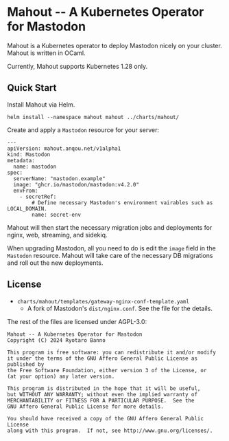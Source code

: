# Mahout -- A Kubernetes Operator for Mastodon

Mahout is a Kubernetes operator to deploy Mastodon nicely on your cluster. Mahout is written in OCaml.

Currently, Mahout supports Kubernetes 1.28 only.

## Quick Start

Install Mahout via Helm.

```
helm install --namespace mahout mahout ../charts/mahout/
```

Create and apply a `Mastodon` resource for your server:
```
---
apiVersion: mahout.anqou.net/v1alpha1
kind: Mastodon
metadata:
  name: mastodon
spec:
  serverName: "mastodon.example"
  image: "ghcr.io/mastodon/mastodon:v4.2.0"
  envFrom:
    - secretRef:
        # Define necessary Mastodon's environment vairables such as LOCAL_DOMAIN.
        name: secret-env
```
Mahout will then start the necessary migration jobs and deployments for nginx, web, streaming, and sidekiq.

When upgrading Mastodon, all you need to do is edit the `image` field in the `Mastodon` resource.
Mahout will take care of the necessary DB migrations and roll out the new deployments.

## License

- `charts/mahout/templates/gateway-nginx-conf-template.yaml`
  - A fork of Mastodon's `dist/nginx.conf`. See the file for the details.

The rest of the files are licensed under AGPL-3.0:

```
Mahout -- A Kubernetes Operator for Mastodon
Copyright (C) 2024 Ryotaro Banno

This program is free software: you can redistribute it and/or modify
it under the terms of the GNU Affero General Public License as published by
the Free Software Foundation, either version 3 of the License, or
(at your option) any later version.

This program is distributed in the hope that it will be useful,
but WITHOUT ANY WARRANTY; without even the implied warranty of
MERCHANTABILITY or FITNESS FOR A PARTICULAR PURPOSE.  See the
GNU Affero General Public License for more details.

You should have received a copy of the GNU Affero General Public License
along with this program.  If not, see http://www.gnu.org/licenses/.
```
